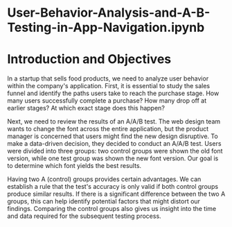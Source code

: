 # User-Behavior-Analysis-and-A-B-Testing-in-App-Navigation.ipynb

# Introduction and Objectives
In a startup that sells food products, we need to analyze user behavior within the company's application. First, it is essential to study the sales funnel and identify the paths users take to reach the purchase stage. How many users successfully complete a purchase? How many drop off at earlier stages? At which exact stage does this happen?

Next, we need to review the results of an A/A/B test. The web design team wants to change the font across the entire application, but the product manager is concerned that users might find the new design disruptive. To make a data-driven decision, they decided to conduct an A/A/B test.
Users were divided into three groups: two control groups were shown the old font version, while one test group was shown the new font version. Our goal is to determine which font yields the best results.

Having two A (control) groups provides certain advantages. We can establish a rule that the test's accuracy is only valid if both control groups produce similar results. If there is a significant difference between the two A groups, this can help identify potential factors that might distort our findings. Comparing the control groups also gives us insight into the time and data required for the subsequent testing process.
